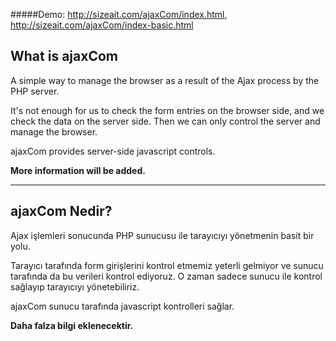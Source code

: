 #####Demo: http://sizeait.com/ajaxCom/index.html, http://sizeait.com/ajaxCom/index-basic.html

## What is ajaxCom 
A simple way to manage the browser as a result of the Ajax process by the PHP server.

It's not enough for us to check the form entries on the browser side, and we check the data on the server side. Then we can only control the server and manage the browser.

ajaxCom provides server-side javascript controls.

**More information will be added.**

---

## ajaxCom Nedir?
Ajax işlemleri sonucunda PHP sunucusu ile tarayıcıyı yönetmenin basit bir yolu.

Tarayıcı tarafında form girişlerini kontrol etmemiz yeterli gelmiyor ve sunucu tarafında da bu verileri kontrol ediyoruz. O zaman sadece sunucu ile kontrol sağlayıp tarayıcıyı yönetebiliriz.
 
ajaxCom sunucu tarafında javascript kontrolleri sağlar.
 
**Daha falza bilgi eklenecektir.**

[Demo]: http://sizeait.com/ajaxCom/index.html

[Demo Basic]: http://sizeait.com/ajaxCom/index-basic.html